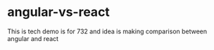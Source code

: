 # angular-vs-react
This is tech demo is for 732 and idea is making comparison between angular and react

